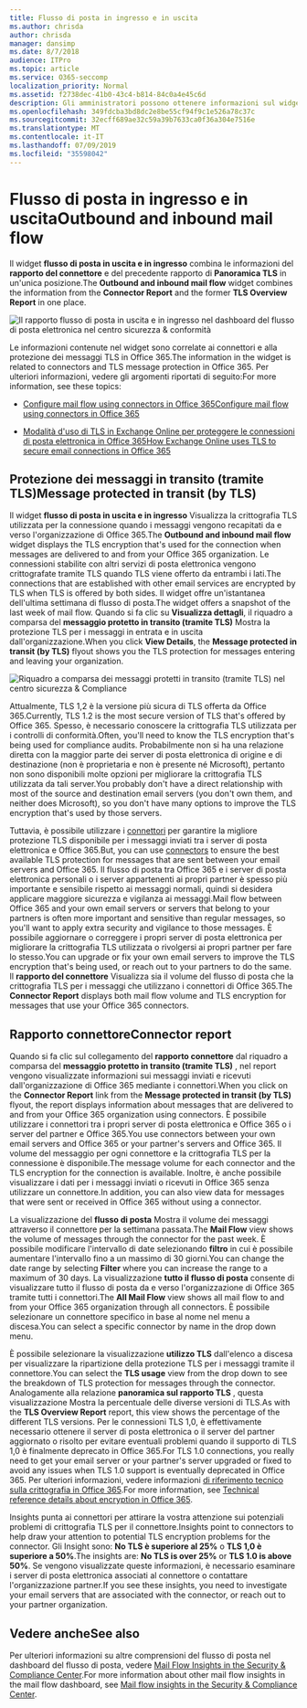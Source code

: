 ```yaml
---
title: Flusso di posta in ingresso e in uscita
ms.author: chrisda
author: chrisda
manager: dansimp
ms.date: 8/7/2018
audience: ITPro
ms.topic: article
ms.service: O365-seccomp
localization_priority: Normal
ms.assetid: f2738dec-41b0-43c4-b814-84c0a4e45c6d
description: Gli amministratori possono ottenere informazioni sul widget del flusso di posta in uscita e in ingresso nel dashboard del flusso di posta elettronica nel centro sicurezza & Compliance.
ms.openlocfilehash: 349fdcba3bd8dc2e8be55cf94f9c1e526a78c37c
ms.sourcegitcommit: 32ecff689ae32c59a39b7633ca0f36a304e7516e
ms.translationtype: MT
ms.contentlocale: it-IT
ms.lasthandoff: 07/09/2019
ms.locfileid: "35598042"
---
```

# <a name="outbound-and-inbound-mail-flow"></a><span data-ttu-id="63579-103">Flusso di posta in ingresso e in uscita</span><span class="sxs-lookup"><span data-stu-id="63579-103">Outbound and inbound mail flow</span></span>

<span data-ttu-id="63579-104">Il widget **flusso di posta in uscita e in ingresso** combina le informazioni del **rapporto del connettore** e del precedente rapporto di **Panoramica TLS** in un'unica posizione.</span><span class="sxs-lookup"><span data-stu-id="63579-104">The **Outbound and inbound mail flow** widget combines the information from the **Connector Report** and the former **TLS Overview Report** in one place.</span></span>

![Il rapporto flusso di posta in uscita e in ingresso nel dashboard del flusso di posta elettronica nel centro sicurezza & conformità](media/2c591d1c-bad6-4b72-890e-f8fdfd4f447a.png)

<span data-ttu-id="63579-106">Le informazioni contenute nel widget sono correlate ai connettori e alla protezione dei messaggi TLS in Office 365.</span><span class="sxs-lookup"><span data-stu-id="63579-106">The information in the widget is related to connectors and TLS message protection in Office 365.</span></span> <span data-ttu-id="63579-107">Per ulteriori informazioni, vedere gli argomenti riportati di seguito:</span><span class="sxs-lookup"><span data-stu-id="63579-107">For more information, see these topics:</span></span>

- [<span data-ttu-id="63579-108">Configure mail flow using connectors in Office 365</span><span class="sxs-lookup"><span data-stu-id="63579-108">Configure mail flow using connectors in Office 365</span></span>](https://technet.microsoft.com/library/ms.exch.eac.connectorselection.aspx)

- [<span data-ttu-id="63579-109">Modalità d'uso di TLS in Exchange Online per proteggere le connessioni di posta elettronica in Office 365</span><span class="sxs-lookup"><span data-stu-id="63579-109">How Exchange Online uses TLS to secure email connections in Office 365</span></span>](https://support.office.com/article/4CDE0CDA-3430-4DC0-B489-F2C0736C929F)

## <a name="message-protected-in-transit-by-tls"></a><span data-ttu-id="63579-110">Protezione dei messaggi in transito (tramite TLS)</span><span class="sxs-lookup"><span data-stu-id="63579-110">Message protected in transit (by TLS)</span></span>

<span data-ttu-id="63579-111">Il widget **flusso di posta in uscita e in ingresso** Visualizza la crittografia TLS utilizzata per la connessione quando i messaggi vengono recapitati da e verso l'organizzazione di Office 365.</span><span class="sxs-lookup"><span data-stu-id="63579-111">The **Outbound and inbound mail flow** widget displays the TLS encryption that's used for the connection when messages are delivered to and from your Office 365 organization.</span></span> <span data-ttu-id="63579-112">Le connessioni stabilite con altri servizi di posta elettronica vengono crittografate tramite TLS quando TLS viene offerto da entrambi i lati.</span><span class="sxs-lookup"><span data-stu-id="63579-112">The connections that are established with other email services are encrypted by TLS when TLS is offered by both sides.</span></span> <span data-ttu-id="63579-113">Il widget offre un'istantanea dell'ultima settimana di flusso di posta.</span><span class="sxs-lookup"><span data-stu-id="63579-113">The widget offers a snapshot of the last week of mail flow.</span></span> <span data-ttu-id="63579-114">Quando si fa clic su **Visualizza dettagli**, il riquadro a comparsa del **messaggio protetto in transito (tramite TLS)** Mostra la protezione TLS per i messaggi in entrata e in uscita dall'organizzazione.</span><span class="sxs-lookup"><span data-stu-id="63579-114">When you click **View Details**, the **Message protected in transit (by TLS)** flyout shows you the TLS protection for messages entering and leaving your organization.</span></span>

![Riquadro a comparsa dei messaggi protetti in transito (tramite TLS) nel centro sicurezza & Compliance](media/825aa74c-413d-4141-8e3c-dfe68ae78eed.png)

<span data-ttu-id="63579-116">Attualmente, TLS 1,2 è la versione più sicura di TLS offerta da Office 365.</span><span class="sxs-lookup"><span data-stu-id="63579-116">Currently, TLS 1.2 is the most secure version of TLS that's offered by Office 365.</span></span> <span data-ttu-id="63579-117">Spesso, è necessario conoscere la crittografia TLS utilizzata per i controlli di conformità.</span><span class="sxs-lookup"><span data-stu-id="63579-117">Often, you'll need to know the TLS encryption that's being used for compliance audits.</span></span> <span data-ttu-id="63579-118">Probabilmente non si ha una relazione diretta con la maggior parte dei server di posta elettronica di origine e di destinazione (non è proprietaria e non è presente né Microsoft), pertanto non sono disponibili molte opzioni per migliorare la crittografia TLS utilizzata da tali server.</span><span class="sxs-lookup"><span data-stu-id="63579-118">You probably don't have a direct relationship with most of the source and destination email servers (you don't own them, and neither does Microsoft), so you don't have many options to improve the TLS encryption that's used by those servers.</span></span>

<span data-ttu-id="63579-119">Tuttavia, è possibile utilizzare i [connettori](https://technet.microsoft.com/library/ms.exch.eac.connectorselection.aspx) per garantire la migliore protezione TLS disponibile per i messaggi inviati tra i server di posta elettronica e Office 365.</span><span class="sxs-lookup"><span data-stu-id="63579-119">But, you can use [connectors](https://technet.microsoft.com/library/ms.exch.eac.connectorselection.aspx) to ensure the best available TLS protection for messages that are sent between your email servers and Office 365.</span></span> <span data-ttu-id="63579-120">Il flusso di posta tra Office 365 e i server di posta elettronica personali o i server appartenenti ai propri partner è spesso più importante e sensibile rispetto ai messaggi normali, quindi si desidera applicare maggiore sicurezza e vigilanza ai messaggi.</span><span class="sxs-lookup"><span data-stu-id="63579-120">Mail flow between Office 365 and your own email servers or servers that belong to your partners is often more important and sensitive than regular messages, so you'll want to apply extra security and vigilance to those messages.</span></span> <span data-ttu-id="63579-121">È possibile aggiornare o correggere i propri server di posta elettronica per migliorare la crittografia TLS utilizzata o rivolgersi ai propri partner per fare lo stesso.</span><span class="sxs-lookup"><span data-stu-id="63579-121">You can upgrade or fix your own email servers to improve the TLS encryption that's being used, or reach out to your partners to do the same.</span></span> <span data-ttu-id="63579-122">Il **rapporto del connettore** Visualizza sia il volume del flusso di posta che la crittografia TLS per i messaggi che utilizzano i connettori di Office 365.</span><span class="sxs-lookup"><span data-stu-id="63579-122">The **Connector Report** displays both mail flow volume and TLS encryption for messages that use your Office 365 connectors.</span></span>

## <a name="connector-report"></a><span data-ttu-id="63579-123">Rapporto connettore</span><span class="sxs-lookup"><span data-stu-id="63579-123">Connector report</span></span>

<span data-ttu-id="63579-124">Quando si fa clic sul collegamento del **rapporto connettore** dal riquadro a comparsa del **messaggio protetto in transito (tramite TLS)** , nel report vengono visualizzate informazioni sui messaggi inviati e ricevuti dall'organizzazione di Office 365 mediante i connettori.</span><span class="sxs-lookup"><span data-stu-id="63579-124">When you click on the **Connector Report** link from the **Message protected in transit (by TLS)** flyout, the report displays information about messages that are delivered to and from your Office 365 organization using connectors.</span></span> <span data-ttu-id="63579-125">È possibile utilizzare i connettori tra i propri server di posta elettronica e Office 365 o i server del partner e Office 365.</span><span class="sxs-lookup"><span data-stu-id="63579-125">You use connectors between your own email servers and Office 365 or your partner's servers and Office 365.</span></span> <span data-ttu-id="63579-126">Il volume del messaggio per ogni connettore e la crittografia TLS per la connessione è disponibile.</span><span class="sxs-lookup"><span data-stu-id="63579-126">The message volume for each connector and the TLS encryption for the connection is available.</span></span> <span data-ttu-id="63579-127">Inoltre, è anche possibile visualizzare i dati per i messaggi inviati o ricevuti in Office 365 senza utilizzare un connettore.</span><span class="sxs-lookup"><span data-stu-id="63579-127">In addition, you can also view data for messages that were sent or received in Office 365 without using a connector.</span></span>

<span data-ttu-id="63579-128">La visualizzazione del **flusso di posta** Mostra il volume dei messaggi attraverso il connettore per la settimana passata.</span><span class="sxs-lookup"><span data-stu-id="63579-128">The **Mail Flow** view shows the volume of messages through the connector for the past week.</span></span> <span data-ttu-id="63579-129">È possibile modificare l'intervallo di date selezionando **filtro** in cui è possibile aumentare l'intervallo fino a un massimo di 30 giorni.</span><span class="sxs-lookup"><span data-stu-id="63579-129">You can change the date range by selecting **Filter** where you can increase the range to a maximum of 30 days.</span></span> <span data-ttu-id="63579-130">La visualizzazione **tutto il flusso di posta** consente di visualizzare tutto il flusso di posta da e verso l'organizzazione di Office 365 tramite tutti i connettori.</span><span class="sxs-lookup"><span data-stu-id="63579-130">The **All Mail Flow** view shows all mail flow to and from your Office 365 organization through all connectors.</span></span> <span data-ttu-id="63579-131">È possibile selezionare un connettore specifico in base al nome nel menu a discesa.</span><span class="sxs-lookup"><span data-stu-id="63579-131">You can select a specific connector by name in the drop down menu.</span></span>

<span data-ttu-id="63579-132">È possibile selezionare la visualizzazione **utilizzo TLS** dall'elenco a discesa per visualizzare la ripartizione della protezione TLS per i messaggi tramite il connettore.</span><span class="sxs-lookup"><span data-stu-id="63579-132">You can select the **TLS usage** view from the drop down to see the breakdown of TLS protection for messages through the connector.</span></span> <span data-ttu-id="63579-133">Analogamente alla relazione **panoramica sul rapporto TLS** , questa visualizzazione Mostra la percentuale delle diverse versioni di TLS.</span><span class="sxs-lookup"><span data-stu-id="63579-133">As with the **TLS Overview Report** report, this view shows the percentage of the different TLS versions.</span></span> <span data-ttu-id="63579-134">Per le connessioni TLS 1,0, è effettivamente necessario ottenere il server di posta elettronica o il server del partner aggiornato o risolto per evitare eventuali problemi quando il supporto di TLS 1,0 è finalmente deprecato in Office 365.</span><span class="sxs-lookup"><span data-stu-id="63579-134">For TLS 1.0 connections, you really need to get your email server or your partner's server upgraded or fixed to avoid any issues when TLS 1.0 support is eventually deprecated in Office 365.</span></span> <span data-ttu-id="63579-135">Per ulteriori informazioni, vedere informazioni [di riferimento tecnico sulla crittografia in Office 365](https://support.office.com/article/862cbe93-4268-4ef9-ba79-277545ecf221).</span><span class="sxs-lookup"><span data-stu-id="63579-135">For more information, see [Technical reference details about encryption in Office 365](https://support.office.com/article/862cbe93-4268-4ef9-ba79-277545ecf221).</span></span>

<span data-ttu-id="63579-136">Insights punta ai connettori per attirare la vostra attenzione sui potenziali problemi di crittografia TLS per il connettore.</span><span class="sxs-lookup"><span data-stu-id="63579-136">Insights point to connectors to help draw your attention to potential TLS encryption problems for the connector.</span></span> <span data-ttu-id="63579-137">Gli Insight sono: **No TLS è superiore al 25%** o **TLS 1,0 è superiore a 50%**.</span><span class="sxs-lookup"><span data-stu-id="63579-137">The insights are: **No TLS is over 25%** or **TLS 1.0 is above 50%**.</span></span> <span data-ttu-id="63579-138">Se vengono visualizzate queste informazioni, è necessario esaminare i server di posta elettronica associati al connettore o contattare l'organizzazione partner.</span><span class="sxs-lookup"><span data-stu-id="63579-138">If you see these insights, you need to investigate your email servers that are associated with the connector, or reach out to your partner organization.</span></span>

## <a name="see-also"></a><span data-ttu-id="63579-139">Vedere anche</span><span class="sxs-lookup"><span data-stu-id="63579-139">See also</span></span>

<span data-ttu-id="63579-140">Per ulteriori informazioni su altre comprensioni del flusso di posta nel dashboard del flusso di posta, vedere [Mail Flow Insights in the Security & Compliance Center](mail-flow-insights.md).</span><span class="sxs-lookup"><span data-stu-id="63579-140">For more information about other mail flow insights in the mail flow dashboard, see [Mail flow insights in the Security & Compliance Center](mail-flow-insights.md).</span></span>
